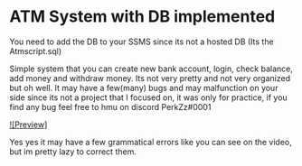 # ATM System with DB implemented

You need to add the DB to your SSMS since its not a hosted DB (Its the Atmscript.sql)

Simple system that you can create new bank account, login, check balance, add money and withdraw money. Its not very pretty and not very organized but oh well.
It may have a few(many) bugs and may malfunction on your side since its not a project that I focused on, it was only for practice, if you find any bug feel free to hmu on discord PerkZz#0001

[![Preview]](https://user-images.githubusercontent.com/66210711/170095272-9bc5ceab-60ce-4856-9294-6a33228e63c3.mp4)

Yes yes it may have a few grammatical errors like you can see on the video, but im pretty lazy to correct them.



